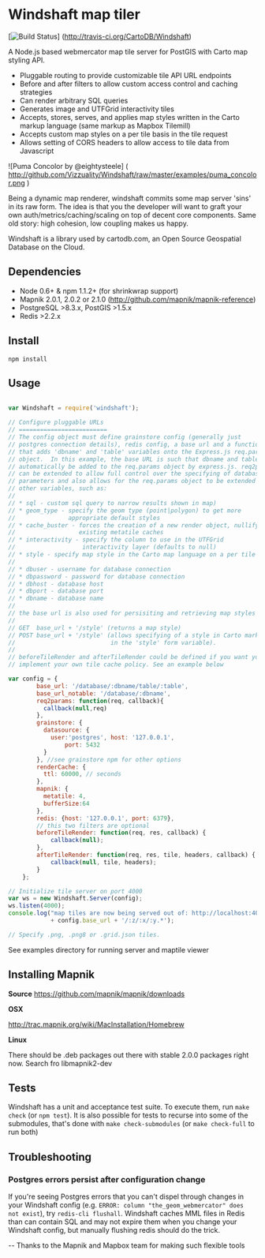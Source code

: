 Windshaft map tiler
===================

[![Build Status](http://travis-ci.org/CartoDB/Windshaft.png)]
(http://travis-ci.org/CartoDB/Windshaft)

A Node.js based webmercator map tile server for PostGIS with Carto map
styling API.

* Pluggable routing to provide customizable tile API URL endpoints
* Before and after filters to allow custom access control and caching
  strategies
* Can render arbitrary SQL queries 
* Generates image and UTFGrid interactivity tiles
* Accepts, stores, serves, and applies map styles written in the Carto
  markup language (same markup as Mapbox Tilemill)
* Accepts custom map styles on a per tile basis in the tile request
* Allows setting of CORS headers to allow access to tile data from
  Javascript

![Puma Concolor by @eightysteele] (
http://github.com/Vizzuality/Windshaft/raw/master/examples/puma_concolor.png
)

Being a dynamic map renderer, windshaft commits some map server 'sins' in
its raw form. The idea is that you the developer will want to graft your
own auth/metrics/caching/scaling on top of decent core components. Same
old story: high cohesion, low coupling makes us happy.

Windshaft is a library used by cartodb.com,
an Open Source Geospatial Database on the Cloud.

Dependencies
------------
* Node 0.6+ & npm 1.1.2+ (for shrinkwrap support)
* Mapnik 2.0.1, 2.0.2 or 2.1.0 (http://github.com/mapnik/mapnik-reference)
* PostgreSQL >8.3.x, PostGIS >1.5.x
* Redis >2.2.x


Install
-------
```
npm install
```


Usage
-----
```javascript

var Windshaft = require('windshaft');

// Configure pluggable URLs
// =========================
// The config object must define grainstore config (generally just
// postgres connection details), redis config, a base url and a function
// that adds 'dbname' and 'table' variables onto the Express.js req.params
// object.  In this example, the base URL is such that dbname and table will
// automatically be added to the req.params object by express.js. req2params
// can be extended to allow full control over the specifying of database
// parameters and also allows for the req.params object to be extended with
// other variables, such as:
//
// * sql - custom sql query to narrow results shown in map)
// * geom_type - specify the geom type (point|polygon) to get more
//               appropriate default styles
// * cache_buster - forces the creation of a new render object, nullifying
//                  existing metatile caches
// * interactivity - specify the column to use in the UTFGrid
//                   interactivity layer (defaults to null)
// * style - specify map style in the Carto map language on a per tile basis
//
// * dbuser - username for database connection
// * dbpassword - password for database connection
// * dbhost - database host
// * dbport - database port
// * dbname - database name
//
// the base url is also used for persisiting and retrieving map styles via:
//
// GET  base_url + '/style' (returns a map style)
// POST base_url + '/style' (allows specifying of a style in Carto markup
//                           in the 'style' form variable).
//
// beforeTileRender and afterTileRender could be defined if you want yo
// implement your own tile cache policy. See an example below

var config = {
        base_url: '/database/:dbname/table/:table',
        base_url_notable: '/database/:dbname',
        req2params: function(req, callback){
          callback(null,req)
        },
        grainstore: {
          datasource: {
            user:'postgres', host: '127.0.0.1',
        		port: 5432
          }
        }, //see grainstore npm for other options
        renderCache: {
          ttl: 60000, // seconds
        },
        mapnik: {
          metatile: 4,
          bufferSize:64
        },
        redis: {host: '127.0.0.1', port: 6379},
        // this two filters are optional
        beforeTileRender: function(req, res, callback) {
            callback(null);
        },
        afterTileRender: function(req, res, tile, headers, callback) {
            callback(null, tile, headers);
        }
    };

// Initialize tile server on port 4000
var ws = new Windshaft.Server(config);
ws.listen(4000);
console.log("map tiles are now being served out of: http://localhost:4000"
            + config.base_url + '/:z/:x/:y.*');

// Specify .png, .png8 or .grid.json tiles.
```

See examples directory for running server and maptile viewer


Installing Mapnik
-----------------

**Source**
https://github.com/mapnik/mapnik/downloads

**OSX**

http://trac.mapnik.org/wiki/MacInstallation/Homebrew

**Linux**

There should be .deb packages out there with stable 2.0.0 packages right now.
Search fro libmapnik2-dev

Tests
-----

Windshaft has a unit and acceptance test suite.
To execute them, run ```make check``` (or ```npm test```).
It is also possible for tests to recurse into some of
the submodules, that's done with ```make check-submodules```
(or ```make check-full``` to run both)

Troubleshooting
---------------

### Postgres errors persist after configuration change

If you're seeing Postgres errors that you can't dispel through changes in your
Windshaft config (e.g. `ERROR: column "the_geom_webmercator" does not exist`),
try `redis-cli flushall`. Windshaft caches MML files in Redis than can contain SQL
and may not expire them when you change your Windshaft config, but manually flushing 
redis should do the trick.

--
Thanks to the Mapnik and Mapbox team for making such flexible tools


